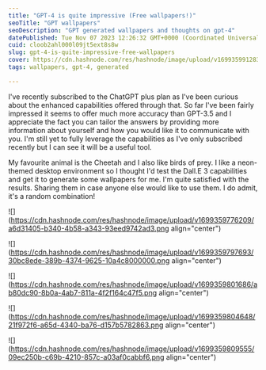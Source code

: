 ```yaml
---
title: "GPT-4 is quite impressive (Free wallpapers!)"
seoTitle: "GPT wallpapers"
seoDescription: "GPT generated wallpapers and thoughts on gpt-4"
datePublished: Tue Nov 07 2023 12:26:32 GMT+0000 (Coordinated Universal Time)
cuid: cloob2ahl000l09jt5ext8s8w
slug: gpt-4-is-quite-impressive-free-wallpapers
cover: https://cdn.hashnode.com/res/hashnode/image/upload/v1699359912831/dd5c6137-95c9-4c76-955d-63d011abd018.png
tags: wallpapers, gpt-4, generated

---
```


I've recently subscribed to the ChatGPT plus plan as I've been curious about the enhanced capabilities offered through that. So far I've been fairly impressed it seems to offer much more accuracy than GPT-3.5 and I appreciate the fact you can tailor the answers by providing more information about yourself and how you would like it to communicate with you. I'm still yet to fully leverage the capabilities as I've only subscribed recently but I can see it will be a useful tool.

My favourite animal is the Cheetah and I also like birds of prey. I like a neon-themed desktop environment so I thought I'd test the Dall.E 3 capabilities and get it to generate some wallpapers for me. I'm quite satisfied with the results. Sharing them in case anyone else would like to use them. I do admit, it's a random combination!

![](https://cdn.hashnode.com/res/hashnode/image/upload/v1699359776209/a6d31405-b340-4b58-a343-93eed9742ad3.png align="center")

![](https://cdn.hashnode.com/res/hashnode/image/upload/v1699359797693/30bc8ede-389b-4374-9625-10a4c8000000.png align="center")

![](https://cdn.hashnode.com/res/hashnode/image/upload/v1699359801686/ab80dc90-8b0a-4ab7-811a-4f2f164c47f5.png align="center")

![](https://cdn.hashnode.com/res/hashnode/image/upload/v1699359804648/21f972f6-a65d-4340-ba76-d157b5782863.png align="center")

![](https://cdn.hashnode.com/res/hashnode/image/upload/v1699359809555/09ec250b-c69b-4210-857c-a03af0cabbf6.png align="center")